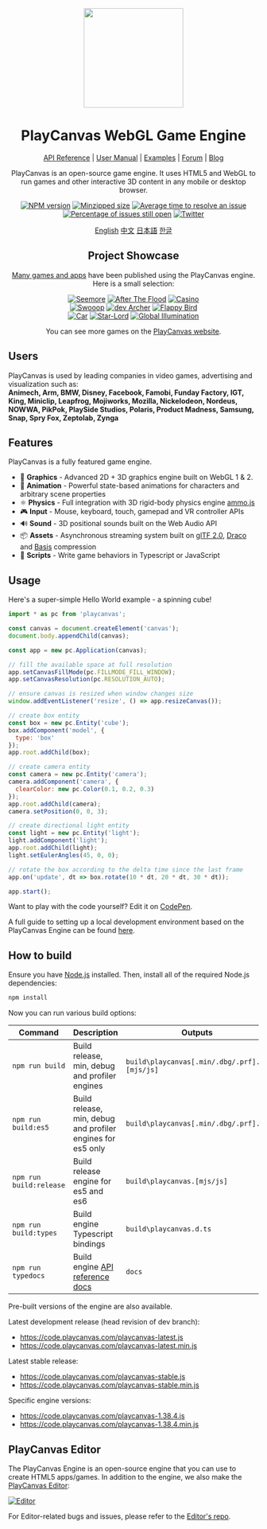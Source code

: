 <div align="center">

<img width="200" src="https://s3-eu-west-1.amazonaws.com/static.playcanvas.com/platform/images/logo/playcanvas-logo-medium.png"/>

# PlayCanvas WebGL Game Engine

[API Reference](https://api.playcanvas.com/modules/Engine.html) | [User Manual](https://developer.playcanvas.com) | [Examples](https://playcanvas.github.io) | [Forum](https://forum.playcanvas.com) | [Blog](https://blog.playcanvas.com)

PlayCanvas is an open-source game engine. It uses HTML5 and WebGL to run games and other interactive 3D content in any mobile or desktop browser.

[![NPM version][npm-badge]][npm-url]
[![Minzipped size][minzip-badge]][minzip-url]
[![Average time to resolve an issue][resolution-badge]][isitmaintained-url]
[![Percentage of issues still open][open-issues-badge]][isitmaintained-url]
[![Twitter][twitter-badge]][twitter-url]

[English](https://github.com/playcanvas/engine/blob/dev/README.md)
[中文](https://github.com/playcanvas/engine/blob/dev/README-zh.md)
[日本語](https://github.com/playcanvas/engine/blob/dev/README-ja.md)
[한글](https://github.com/playcanvas/engine/blob/dev/README-kr.md)

## Project Showcase

[Many games and apps](https://github.com/playcanvas/awesome-playcanvas) have been published using the PlayCanvas engine. Here is a small selection:

[![Seemore](https://s3-eu-west-1.amazonaws.com/images.playcanvas.com/projects/14705/319531/O4J4VU-image-25.jpg)](https://playcanv.as/p/MflWvdTW/) [![After The Flood](https://s3-eu-west-1.amazonaws.com/images.playcanvas.com/projects/14928/440410/98554E-image-25.jpg)](https://playcanv.as/p/44MRmJRU/) [![Casino](https://s3-eu-west-1.amazonaws.com/images.playcanvas.com/projects/14928/349824/U88HJQ-image-25.jpg)](https://playcanv.as/p/LpmXGUe6/)  
[![Swooop](https://s3-eu-west-1.amazonaws.com/images.playcanvas.com/projects/12/4763/TKYXB8-image-25.jpg)](https://playcanv.as/p/JtL2iqIH/) [![dev Archer](https://s3-eu-west-1.amazonaws.com/images.playcanvas.com/projects/12/415995/10A5A9-image-25.jpg)](https://playcanv.as/p/JERg21J8/) [![Flappy Bird](https://s3-eu-west-1.amazonaws.com/images.playcanvas.com/projects/8/375389/23PRTL-image-25.jpg)](https://playcanv.as/p/2OlkUaxF/)  
[![Car](https://s3-eu-west-1.amazonaws.com/images.playcanvas.com/projects/12/347824/7ULQ3Y-image-25.jpg)](https://playcanv.as/p/RqJJ9oU9/) [![Star-Lord](https://s3-eu-west-1.amazonaws.com/images.playcanvas.com/projects/12/333626/BGQN9H-image-25.jpg)](https://playcanv.as/p/SA7hVBLt/) [![Global Illumination](https://s3-eu-west-1.amazonaws.com/images.playcanvas.com/projects/4373/625081/6AB32D-image-25.jpg)](https://playcanv.as/p/ZV4PW6wr/ )

You can see more games on the [PlayCanvas website](https://playcanvas.com/explore).

</div>

## Users

PlayCanvas is used by leading companies in video games, advertising and visualization such as:  
**Animech, Arm, BMW, Disney, Facebook, Famobi, Funday Factory, IGT, King, Miniclip, Leapfrog, Mojiworks, Mozilla, Nickelodeon, Nordeus, NOWWA, PikPok, PlaySide Studios, Polaris, Product Madness, Samsung, Snap, Spry Fox, Zeptolab, Zynga**

## Features

PlayCanvas is a fully featured game engine.

* 🧊 **Graphics** - Advanced 2D + 3D graphics engine built on WebGL 1 & 2.
* 🏃 **Animation** - Powerful state-based animations for characters and arbitrary scene properties
* ⚛️ **Physics** - Full integration with 3D rigid-body physics engine [ammo.js](https://github.com/kripken/ammo.js)
* 🎮 **Input** - Mouse, keyboard, touch, gamepad and VR controller APIs
* 🔊 **Sound** - 3D positional sounds built on the Web Audio API
* 📦 **Assets** - Asynchronous streaming system built on [glTF 2.0](https://www.khronos.org/gltf/), [Draco](https://google.github.io/draco/) and [Basis](https://github.com/BinomialLLC/basis_universal) compression
* 📜 **Scripts** - Write game behaviors in Typescript or JavaScript

## Usage

Here's a super-simple Hello World example - a spinning cube!

```js
import * as pc from 'playcanvas';

const canvas = document.createElement('canvas');
document.body.appendChild(canvas);

const app = new pc.Application(canvas);

// fill the available space at full resolution
app.setCanvasFillMode(pc.FILLMODE_FILL_WINDOW);
app.setCanvasResolution(pc.RESOLUTION_AUTO);

// ensure canvas is resized when window changes size
window.addEventListener('resize', () => app.resizeCanvas());

// create box entity
const box = new pc.Entity('cube');
box.addComponent('model', {
  type: 'box'
});
app.root.addChild(box);

// create camera entity
const camera = new pc.Entity('camera');
camera.addComponent('camera', {
  clearColor: new pc.Color(0.1, 0.2, 0.3)
});
app.root.addChild(camera);
camera.setPosition(0, 0, 3);

// create directional light entity
const light = new pc.Entity('light');
light.addComponent('light');
app.root.addChild(light);
light.setEulerAngles(45, 0, 0);

// rotate the box according to the delta time since the last frame
app.on('update', dt => box.rotate(10 * dt, 20 * dt, 30 * dt));

app.start();
```

Want to play with the code yourself? Edit it on [CodePen](https://codepen.io/playcanvas/pen/NPbxMj).

A full guide to setting up a local development environment based on the PlayCanvas Engine can be found [here](https://developer.playcanvas.com/user-manual/engine/standalone/).

## How to build

Ensure you have [Node.js](https://nodejs.org) installed. Then, install all of the required Node.js dependencies:

```sh
npm install
```

Now you can run various build options:

| Command                 | Description                               | Outputs                          |
| ----------------------- | ----------------------------------------- | -------------------------------- |
| `npm run build`         | Build release, min, debug and profiler engines | `build\playcanvas[.min/.dbg/.prf].[mjs/js]` |
| `npm run build:es5`     | Build release, min, debug and profiler engines for es5 only | `build\playcanvas[.min/.dbg/.prf].js` |
| `npm run build:release` | Build release engine for es5 and es6      | `build\playcanvas.[mjs/js]`      |
| `npm run build:types`   | Build engine Typescript bindings          | `build\playcanvas.d.ts`          |
| `npm run typedocs`      | Build engine [API reference docs][docs]   | `docs`                           |

Pre-built versions of the engine are also available.

Latest development release (head revision of dev branch):

* https://code.playcanvas.com/playcanvas-latest.js
* https://code.playcanvas.com/playcanvas-latest.min.js

Latest stable release:

* https://code.playcanvas.com/playcanvas-stable.js
* https://code.playcanvas.com/playcanvas-stable.min.js

Specific engine versions:

* https://code.playcanvas.com/playcanvas-1.38.4.js
* https://code.playcanvas.com/playcanvas-1.38.4.min.js

## PlayCanvas Editor

The PlayCanvas Engine is an open-source engine that you can use to create HTML5 apps/games. In addition to the engine, we also make the [PlayCanvas Editor](https://playcanvas.com/):

[![Editor](https://github.com/playcanvas/editor/blob/main/images/editor.png?raw=true)](https://github.com/playcanvas/editor)

For Editor-related bugs and issues, please refer to the [Editor's repo](https://github.com/playcanvas/editor).

[npm-badge]: https://img.shields.io/npm/v/playcanvas
[npm-url]: https://www.npmjs.com/package/playcanvas
[minzip-badge]: https://img.shields.io/bundlephobia/minzip/playcanvas
[minzip-url]: https://bundlephobia.com/result?p=playcanvas
[resolution-badge]: https://isitmaintained.com/badge/resolution/playcanvas/engine.svg
[open-issues-badge]: https://isitmaintained.com/badge/open/playcanvas/engine.svg
[isitmaintained-url]: https://isitmaintained.com/project/playcanvas/engine
[twitter-badge]: https://img.shields.io/twitter/follow/playcanvas.svg?style=social&label=Follow
[twitter-url]: https://twitter.com/intent/follow?screen_name=playcanvas
[docs]: https://api.playcanvas.com/modules/Engine.html
